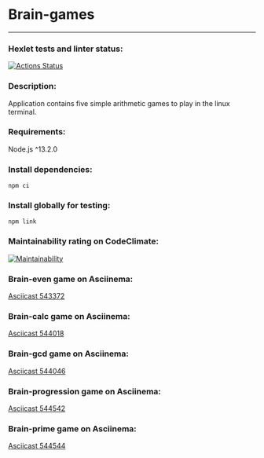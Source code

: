 # Brain-games
***
### Hexlet tests and linter status:
[![Actions Status](https://github.com/ikki-li/frontend-project-44/workflows/hexlet-check/badge.svg)](https://github.com/ikki-li/frontend-project-44/actions)

### Description:
Application contains five simple arithmetic games to play in the linux terminal.

### Requirements:
Node.js ^13.2.0

### Install dependencies:
```
npm ci
``` 
### Install globally for testing:
```
npm link
```
### Maintainability rating on CodeClimate: 
[![Maintainability](https://api.codeclimate.com/v1/badges/f4b7aa860861316b85f3/maintainability)](https://codeclimate.com/github/ikki-li/frontend-project-44/maintainability)

### Brain-even game on Asciinema:
[Asciicast 543372](https://asciinema.org/a/543372)

### Brain-calc game on Asciinema:
[Asciicast 544018](https://asciinema.org/a/544018)

### Brain-gcd game on Asciinema:
[Asciicast 544046](https://asciinema.org/a/544046)

### Brain-progression game on Asciinema:
[Asciicast 544542](https://asciinema.org/a/544542)

### Brain-prime game on Asciinema:
[Asciicast 544544](https://asciinema.org/a/544544)
